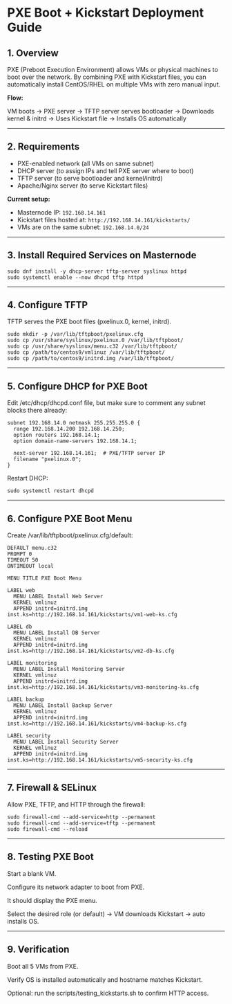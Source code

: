 # PXE Boot + Kickstart Deployment Guide

## 1. Overview

PXE (Preboot Execution Environment) allows VMs or physical machines to boot over the network. By combining PXE with Kickstart files, you can automatically install CentOS/RHEL on multiple VMs with zero manual input.

**Flow:**

VM boots -> PXE server -> TFTP server serves bootloader -> Downloads kernel & initrd
-> Uses Kickstart file -> Installs OS automatically

---

## 2. Requirements

- PXE-enabled network (all VMs on same subnet)  
- DHCP server (to assign IPs and tell PXE server where to boot)  
- TFTP server (to serve bootloader and kernel/initrd)  
- Apache/Nginx server (to serve Kickstart files)  

**Current setup:**

- Masternode IP: `192.168.14.161`  
- Kickstart files hosted at: `http://192.168.14.161/kickstarts/`  
- VMs are on the same subnet: `192.168.14.0/24`  

---

## 3. Install Required Services on Masternode

```
sudo dnf install -y dhcp-server tftp-server syslinux httpd
sudo systemctl enable --now dhcpd tftp httpd
```

---

## 4. Configure TFTP
TFTP serves the PXE boot files (pxelinux.0, kernel, initrd).

```
sudo mkdir -p /var/lib/tftpboot/pxelinux.cfg
sudo cp /usr/share/syslinux/pxelinux.0 /var/lib/tftpboot/
sudo cp /usr/share/syslinux/menu.c32 /var/lib/tftpboot/
sudo cp /path/to/centos9/vmlinuz /var/lib/tftpboot/
sudo cp /path/to/centos9/initrd.img /var/lib/tftpboot/
```

---

## 5. Configure DHCP for PXE Boot
Edit /etc/dhcp/dhcpd.conf file, but make sure to comment any subnet blocks there already:

```
subnet 192.168.14.0 netmask 255.255.255.0 {
  range 192.168.14.200 192.168.14.250;
  option routers 192.168.14.1;
  option domain-name-servers 192.168.14.1;

  next-server 192.168.14.161;  # PXE/TFTP server IP
  filename "pxelinux.0";
}
```

Restart DHCP:

```
sudo systemctl restart dhcpd
```

---

## 6. Configure PXE Boot Menu
Create /var/lib/tftpboot/pxelinux.cfg/default:

```
DEFAULT menu.c32
PROMPT 0
TIMEOUT 50
ONTIMEOUT local

MENU TITLE PXE Boot Menu

LABEL web
  MENU LABEL Install Web Server
  KERNEL vmlinuz
  APPEND initrd=initrd.img inst.ks=http://192.168.14.161/kickstarts/vm1-web-ks.cfg

LABEL db
  MENU LABEL Install DB Server
  KERNEL vmlinuz
  APPEND initrd=initrd.img inst.ks=http://192.168.14.161/kickstarts/vm2-db-ks.cfg

LABEL monitoring
  MENU LABEL Install Monitoring Server
  KERNEL vmlinuz
  APPEND initrd=initrd.img inst.ks=http://192.168.14.161/kickstarts/vm3-monitoring-ks.cfg

LABEL backup
  MENU LABEL Install Backup Server
  KERNEL vmlinuz
  APPEND initrd=initrd.img inst.ks=http://192.168.14.161/kickstarts/vm4-backup-ks.cfg

LABEL security
  MENU LABEL Install Security Server
  KERNEL vmlinuz
  APPEND initrd=initrd.img inst.ks=http://192.168.14.161/kickstarts/vm5-security-ks.cfg
```

---

## 7. Firewall & SELinux
Allow PXE, TFTP, and HTTP through the firewall:

```
sudo firewall-cmd --add-service=http --permanent
sudo firewall-cmd --add-service=tftp --permanent
sudo firewall-cmd --reload
```

---

## 8. Testing PXE Boot
Start a blank VM.

Configure its network adapter to boot from PXE.

It should display the PXE menu.

Select the desired role (or default) → VM downloads Kickstart → auto installs OS.

---

## 9. Verification
Boot all 5 VMs from PXE.

Verify OS is installed automatically and hostname matches Kickstart.

Optional: run the scripts/testing_kickstarts.sh to confirm HTTP access.

